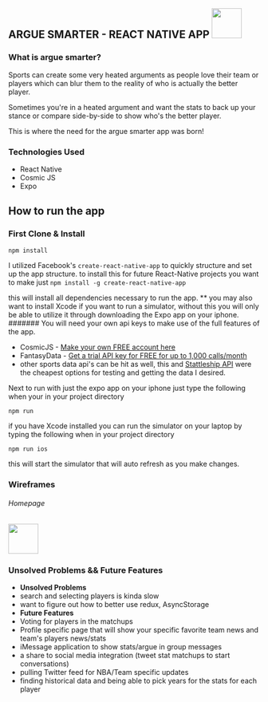 ## ARGUE SMARTER - REACT NATIVE APP <img src="https://drive.google.com/open?id=0ByNIqXhcds8iZmlzU0lmQ2JVVDA" height="60">

### What is argue smarter?

Sports can create some very heated arguments as people love their team or players which can blur them to the reality of who is actually the better player.

Sometimes you're in a heated argument and want the stats to back up your stance or compare side-by-side to show who's the better player.

This is where the need for the argue smarter app was born!

### Technologies Used

* React Native
* Cosmic JS 
* Expo


## How to run the app 

### First Clone & Install
```
npm install
```

I utilized Facebook's ```create-react-native-app``` to quickly structure and set up the app structure.
to install this for future React-Native projects you want to make just ```npm install -g create-react-native-app```

this will install all dependencies necessary to run the app. 
** you may also want to install Xcode if you want to run a simulator, without this you will only be able to utilize it through downloading the Expo app on your iphone.
####### You will need your own api keys to make use of the full features of the app. 
  * CosmicJS - <a href="https://cosmicjs.com/">Make your own FREE account here</a>
  * FantasyData - <a href="https://fantasydata.com/">Get a trial API key for FREE for up to 1,000 calls/month</a>
  * other sports data api's can be hit as well, this and <a href="https://www.stattleship.com/">Stattleship API</a> were the cheapest options for testing and getting the data I desired.
  
Next to run with just the expo app on your iphone just type the following when your in your project directory
```
npm run
```
if you have Xcode installed you can run the simulator on your laptop by typing the following when in your project directory
```
npm run ios
```
this will start the simulator that will auto refresh as you make changes.

### Wireframes
###### Homepage
<img src="https://drive.google.com/open?id=0ByNIqXhcds8iMjRwSmNFUEdXZGM" height="60">


### Unsolved Problems && Future Features 
* **Unsolved Problems**
 * search and selecting players is kinda slow
 * want to figure out how to better use redux, AsyncStorage
* **Future Features**
 * Voting for players in the matchups 
 * Profile specific page that will show your specific favorite team news and team's players news/stats  
 * iMessage application to show stats/argue in group messages
 * a share to social media integration (tweet stat matchups to start conversations)
 * pulling Twitter feed for NBA/Team specific updates
 * finding historical data and being able to pick years for the stats for each player

 
 

